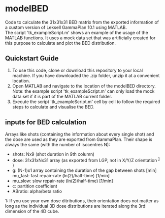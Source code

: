 # modelBED
Code to calculate the 31x31x31 BED matrix from the exported information of a custom version of Leksell GammaPlan 10.1 using MATLAB.  
The script 'tk_exampleScript.m' shows an example of the usage of the MATLAB functions. It uses a mock data set that was artificially created for this purpose to calculate and plot the BED distribution.

## Quickstart Guide
1. To use this code, clone or download this repository to your local machine. If you have downloaded the .zip folder, unzip it at a convenient location.  
2. Open MATLAB and navigate to the location of the modelBED directory. Note: the example script 'tk_exampleScript.m' can only load the mock data set if it is part of the MATLAB current folder.
3. Execute the script 'tk_exampleScript.m' cell by cell to follow the required steps to calculate and visualise the BED.

## inputs for BED calculation
Arrays like shots (containing the information about every single shot) and the dose are used as they are exported from GammaPlan. Their shape is always the same (with the number of isocentres N):    
* shots:    Nx9 (shot duration in 9th column)  
* dose:     31x31xNx31 array (as exported from LGP, not in X/Y/Z orientation <sup>[1](#myfootnote1)</sup> ) 
* g:        (N-1)x1 array containing the duration of the gap between shots [min]  
 mu_fast:  fast repair-rate (ln(2)/half-time) [1/min]  
* mu_slow:  slow repair-rate (ln(2)/half-time) [1/min]  
* c:        partition coefficient  
* ABratio:  alpha/beta ratio  

<a name="myfootnote1">1</a>: If you use your own dose ditributions, their orientation does not matter as long as the individual 3D dose distributions are iterated along the 3rd dimension of the 4D cube.

